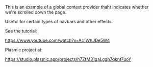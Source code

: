This is an example of a global context provider thaht indicates whether we're scrolled down the page.

Useful for certain types of navbars and other effects.

See the tutorial:

https://www.youtube.com/watch?v=Ac1WhJDe5W4

Plasmic project at:

https://studio.plasmic.app/projects/h7ZtM31gaLggh7qknt7uoY
